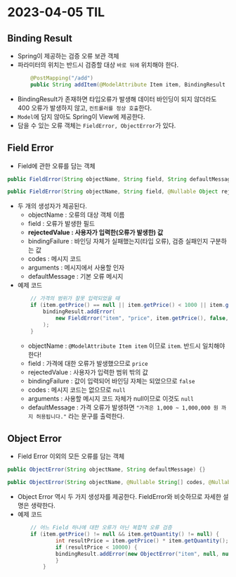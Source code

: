 # 2023-04-05 TIL

## Binding Result
- Spring이 제공하는 검증 오류 보관 객체
- 파라미터의 위치는 반드시 검증할 대상 `바로 뒤에` 위치해야 한다.
    ```java
        @PostMapping("/add")
        public String addItem(@ModelAttribute Item item, BindingResult bindingResult, RedirectAttributes redirectAttributes, Model model) ...
    ```
- BindingResult가 존재하면 타입오류가 발생해 데이터 바인딩이 되지 않더라도 400 오류가 발생하지 않고, `컨트롤러를 정상 호출`한다.  
- ```Model```에 담지 않아도 Spring이 View에 제공한다.
- 담을 수 있는 오류 객체는 `FieldError, ObjectError`가 있다.

## Field Error
- Field에 관한 오류를 담는 객체
```java
public FieldError(String objectName, String field, String defaultMessage) {}

public FieldError(String objectName, String field, @Nullable Object rejectedValue, boolean bindingFailure, @Nullable String[] codes, @Nullable Object[] arguments, @Nullable String defaultMessage) {}
```
- 두 개의 생성자가 제공된다.
    - objectName : 오류의 대상 객체 이름
    - field : 오류가 발생한 필드
    - <b>rejectedValue : 사용자가 입력한(오류가 발생한) 값</b>
    - bindingFailure : 바인딩 자체가 실패했는지(타입 오류), 검증 실패인지 구분하는 값
    - codes : 메시지 코드
    - arguments : 메시지에서 사용할 인자
    - defaultMessage : 기본 오류 메시지
- 예제 코드 
    ```java
        // 가격의 범위가 잘못 입력되었을 때
        if (item.getPrice() == null || item.getPrice() < 1000 || item.getPrice() > 10000000 ) {
            bindingResult.addError(
                new FieldError("item", "price", item.getPrice(), false, null, null, "가격은 1,000 ~ 1,000,000 원 까지 허용됩니다.")
            );
        }
    ```
    - objectName : ```@ModelAttribute Item item``` 이므로 ```item```. 반드시 일치해야 한다!
    - field : 가격에 대한 오류가 발생했으므로 ```price```
    - rejectedValue : 사용자가 입력한 범위 밖의 값
    - bindingFailure : 값이 입력되어 바인딩 자체는 되었으므로 ```false```
    - codes : 메시지 코드는 없으므로 ```null```
    - arguments : 사용할 메시지 코드 자체가 null이므로 이것도 ```null```
    - defaultMessage : 가격 오류가 발생하면 ```"가격은 1,000 ~ 1,000,000 원 까지 허용됩니다."``` 라는 문구를 출력한다.

## Object Error
- Field Error 이외의 모든 오류를 담는 객체
```java
public ObjectError(String objectName, String defaultMessage) {}

public ObjectError(String objectName, @Nullable String[] codes, @Nullable Object[] arguments, @Nullable String defaultMessage) {}
```
- Object Error 역시 두 가지 생성자를 제공한다. FieldError와 비슷하므로 자세한 설명은 생략한다.
- 예제 코드 
    ```java
        // 어느 Field 하나에 대한 오류가 아닌 복합적 오류 검증
        if (item.getPrice() != null && item.getQuantity() != null) {
                int resultPrice = item.getPrice() * item.getQuantity();
                if (resultPrice < 10000) {
                bindingResult.addError(new ObjectError("item", null, null, "가격 * 수량의 합은 10,000원 이상이어야 합니다.");
                }
            }
    ```
